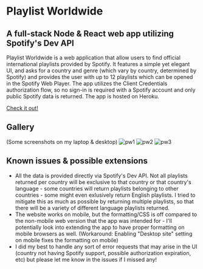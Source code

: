 # Playlist Worldwide  
## A full-stack Node & React web app utilizing Spotify's Dev API

Playlist Worldwide is a web application that allow users to find official international playlists provided by Spotify. It features a simple yet elegant UI, and asks for a country and genre (which vary by country, determined by Spotify) and provides the user with up to 12 playlists which can be opened in the Spotify Web Player. The app utilizes the Client Credentials authorization flow, so no sign-in is required with a Spotify account and only public Spotify data is returned. The app is hosted on Heroku.

[Check it out!](https://playlist-worldwide.herokuapp.com/)

## Gallery
(Some screenshots on my laptop & desktop)
![pw1](https://user-images.githubusercontent.com/5817401/120725839-abfe4c80-c48b-11eb-835e-ca636d1249b8.png)
![pw2](https://user-images.githubusercontent.com/5817401/120725876-bae4ff00-c48b-11eb-95d1-7fbb927f3953.png)
![pw3](https://user-images.githubusercontent.com/5817401/120725902-c6d0c100-c48b-11eb-80d7-58a8b204eaaa.png)

## Known issues & possible extensions
- All the data is provided directly via Spotify's Dev API. Not all playlists returned per country will be exclusive to that country or that country's language - some countries will return playlists belonging to other countries - some might even exlusively return English playlists. I tried to mitigate this as much as possible by returning multiple playlists, so that there will be a variety of different language playlists returned.
- The website works on mobile, but the formatting/CSS is off compared to the non-mobile web version that the app was intended for - I'll potentially look into extending the app to have proper formatting on mobile browsers as well. (Workaround: Enabling "Desktop site" setting on mobile fixes the formatting on mobile)
- I did my best to handle any sort of error requests that may arise in the UI (country not having Spotify support, possible authorization expiration, etc) but please let me know in the issues if I missed any!
